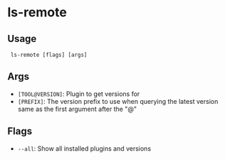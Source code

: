 #  ls-remote
## Usage
```
 ls-remote [flags] [args]
```
## Args
- `[TOOL@VERSION]`: Plugin to get versions for
- `[PREFIX]`: The version prefix to use when querying the latest version
same as the first argument after the "@"
## Flags
- `--all`: Show all installed plugins and versions
